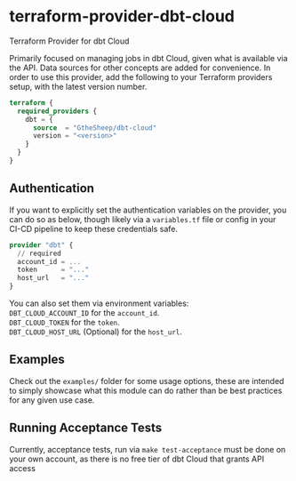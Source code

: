 # terraform-provider-dbt-cloud

Terraform Provider for dbt Cloud

Primarily focused on managing jobs in dbt Cloud, given what
is available via the API.
Data sources for other concepts are added for convenience.
In order to use this provider, add the following to your Terraform providers
setup, with the latest version number.

```terraform
terraform {
  required_providers {
    dbt = {
      source  = "GtheSheep/dbt-cloud"
      version = "<version>"
    }
  }
}
```

## Authentication

If you want to explicitly set the authentication variables on the provider, you
can do so as below, though likely via a `variables.tf` file or config in your
CI-CD pipeline to keep these credentials safe.

```terraform
provider "dbt" {
  // required
  account_id = ...
  token      = "..."
  host_url   = "..."
}
```

You can also set them via environment variables:  
`DBT_CLOUD_ACCOUNT_ID` for the `account_id`.  
`DBT_CLOUD_TOKEN` for the `token`.  
`DBT_CLOUD_HOST_URL` (Optional) for the `host_url`.

## Examples

Check out the `examples/` folder for some usage options, these are intended to
simply showcase what this module can do rather than be best practices for any
given use case.

## Running Acceptance Tests

Currently, acceptance tests, run via `make test-acceptance` must be done on your
own account, as there is no free tier of dbt Cloud that grants API access
